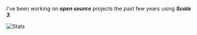<!--- top commit numnber: 13057 -->

I've been working on ***open source*** projects the past few years using ***Scala 3***.

![Stats](https://github-readme-stats.vercel.app/api?username=objektwerks&show_icons=true&hide_border=true&rank_icon=percentile)
